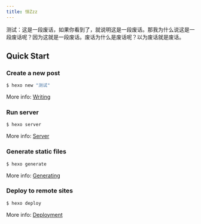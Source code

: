 ```yaml
---
title: 恒Zzz
---
```

测试：这是一段废话，如果你看到了，就说明这是一段废话。那我为什么说这是一段废话呢？因为这就是一段废话。废话为什么是废话呢？以为废话就是废话。
## Quick Start

### Create a new post

``` bash
$ hexo new "测试"
```

More info: [Writing](https://hexo.io/docs/writing.html)

### Run server

``` bash
$ hexo server
```

More info: [Server](https://hexo.io/docs/server.html)

### Generate static files

``` bash
$ hexo generate
```

More info: [Generating](https://hexo.io/docs/generating.html)

### Deploy to remote sites

``` bash
$ hexo deploy
```

More info: [Deployment](https://hexo.io/docs/one-command-deployment.html)
